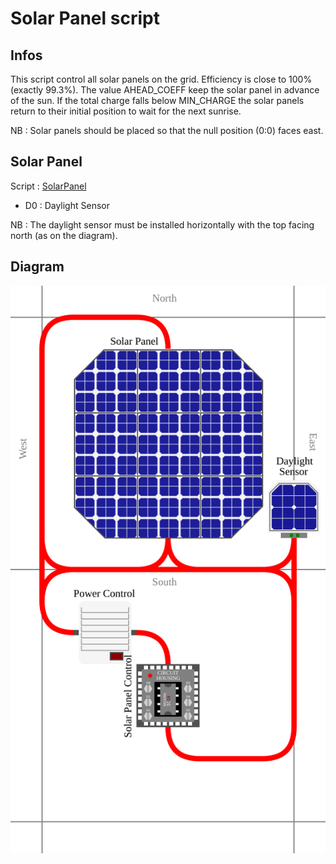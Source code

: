 # Solar Panel script

## Infos
This script control all solar panels on the grid.
Efficiency is close to 100% (exactly 99.3%).
The value AHEAD_COEFF keep the solar panel in advance of the sun.
If the total charge falls below MIN_CHARGE the solar panels return to their initial position to wait for the next sunrise.

NB : Solar panels should be placed so that the null position (0:0) faces east.

## Solar Panel
Script : [SolarPanel](/Scripts/Airlock/SolarPanel)
- D0 : Daylight Sensor

NB : The daylight sensor must be installed horizontally with the top facing north  (as on the diagram).

## Diagram

![SolarPanel diagram](/Diagrams/SolarPanel.svg)
